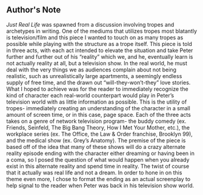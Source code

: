 ## Author's Note

*Just Real Life* was spawned from a discussion involving tropes and archetypes in writing. One of the mediums that utilizes tropes most blatantly is television/film and this piece I wanted to touch on as many tropes as possible while playing with the structure as a trope itself. This piece is told in three acts, with each act intended to elevate the situation and take Peter further and further out of his “reality” which we, and he, eventually learn is not actually reality at all, but a television show. In the real world, he must deal with the very things we as audiences complain about not being realistic, such as unrealistically large apartments, a seemingly endless supply of free time, and the drawn out “will-they-won’t-they” love stories. What I hoped to achieve was for the reader to immediately recognize the kind of character each real-world counterpart would play in Peter’s television world with as little information as possible. This is the utility of tropes- immediately creating an understanding of the character in a small amount of screen time, or in this case, page space. Each of the three acts takes on a genre of network television program- the buddy comedy (ex. Friends, Seinfeld, The Big Bang Theory, How I Met Your Mother, etc.), the workplace series (ex. The Office, the Law & Order franchise, Brooklyn 99), and the medical show (ex. Grey’s Anatomy). The premise of the piece is based off of the idea that many of these shows will do a crazy alternate reality episode ending with the character either dreaming or having been in a coma, so I posed the question of what would happen when you already exist in this alternate reality and spend time in reality. The twist of course that it actually was real life and not a dream. In order to hone in on this theme even more, I chose to format the ending as an actual screenplay to help signal to the reader when Peter was back in his television show world. 
